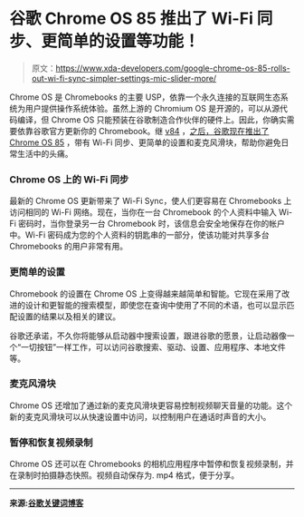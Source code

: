 # 谷歌 Chrome OS 85 推出了 Wi-Fi 同步、更简单的设置等功能！

> 原文：<https://www.xda-developers.com/google-chrome-os-85-rolls-out-wi-fi-sync-simpler-settings-mic-slider-more/>

Chrome OS 是 Chromebooks 的主要 USP，依靠一个永久连接的互联网生态系统为用户提供操作系统体验。虽然上游的 Chromium OS 是开源的，可以从源代码编译，但 Chrome OS 只能预装在谷歌制造合作伙伴的硬件上。因此，你确实需要依靠谷歌官方更新你的 Chromebook。继 [v84](https://www.xda-developers.com/chrome-os-84-adds-explore-app-multi-window-overview-improvements/) ，[之后，谷歌现在推出了 Chrome OS 85](https://www.blog.google/products/chromebooks/whats-new-chrome-os/sept2020/) ，带有 Wi-Fi 同步、更简单的设置和麦克风滑块，帮助你避免日常生活中的头痛。

### Chrome OS 上的 Wi-Fi 同步

最新的 Chrome OS 更新带来了 Wi-Fi Sync，使人们更容易在 Chromebooks 上访问相同的 Wi-Fi 网络。现在，当你在一台 Chromebook 的个人资料中输入 Wi-Fi 密码时，当你登录另一台 Chromebook 时，该信息会安全地保存在你的帐户中。Wi-Fi 密码成为您的个人资料的钥匙串的一部分，使该功能对共享多台 Chromebooks 的用户非常有用。

### 更简单的设置

Chromebook 的设置在 Chrome OS 上变得越来越简单和智能。它现在采用了改进的设计和更智能的搜索模型，即使您在查询中使用了不同的术语，也可以显示匹配设置的结果以及相关的建议。

谷歌还承诺，不久你将能够从启动器中搜索设置，跟进谷歌的愿景，让启动器像一个“一切按钮”一样工作，可以访问谷歌搜索、驱动、设置、应用程序、本地文件等。

### 麦克风滑块

Chrome OS 还增加了通过新的麦克风滑块更容易控制视频聊天音量的功能。这个新的麦克风滑块可以从快速设置中访问，以控制用户在通话时声音的大小。

### 暂停和恢复视频录制

Chrome OS 还可以在 Chromebooks 的相机应用程序中暂停和恢复视频录制，并在录制时拍摄静态快照。视频自动保存为. mp4 格式，便于分享。

* * *

**来源:[谷歌关键词博客](https://www.blog.google/products/chromebooks/whats-new-chrome-os/sept2020/)**